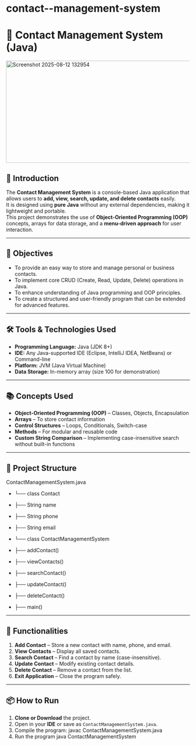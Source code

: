 # contact--management-system
# 📇 Contact Management System (Java)
<img width="616" height="279" alt="Screenshot 2025-08-12 132954" src="https://github.com/user-attachments/assets/9d850b32-d972-4c77-8682-c04ec8dd76ce" />

## 📌 Introduction
The **Contact Management System** is a console-based Java application that allows users to **add, view, search, update, and delete contacts** easily.  
It is designed using **pure Java** without any external dependencies, making it lightweight and portable.  
This project demonstrates the use of **Object-Oriented Programming (OOP)** concepts, arrays for data storage, and a **menu-driven approach** for user interaction.  

---

## 🎯 Objectives
- To provide an easy way to store and manage personal or business contacts.
- To implement core CRUD (Create, Read, Update, Delete) operations in Java.
- To enhance understanding of Java programming and OOP principles.
- To create a structured and user-friendly program that can be extended for advanced features.

---

## 🛠️ Tools & Technologies Used
- **Programming Language:** Java (JDK 8+)
- **IDE:** Any Java-supported IDE (Eclipse, IntelliJ IDEA, NetBeans) or Command-line
- **Platform:** JVM (Java Virtual Machine)
- **Data Storage:** In-memory array (size 100 for demonstration)

---

## 📚 Concepts Used
- **Object-Oriented Programming (OOP)** – Classes, Objects, Encapsulation
- **Arrays** – To store contact information
- **Control Structures** – Loops, Conditionals, Switch-case
- **Methods** – For modular and reusable code
- **Custom String Comparison** – Implementing case-insensitive search without built-in functions

---

## 📂 Project Structure
ContactManagementSystem.java

- └── class Contact
- ├── String name
- ├── String phone
- ├── String email

  
- └── class ContactManagementSystem
- ├── addContact()
- ├── viewContacts()
- ├── searchContact()
- ├── updateContact()
- ├── deleteContact()
- ├── main()


---

## 🚀 Functionalities
1. **Add Contact** – Store a new contact with name, phone, and email.
2. **View Contacts** – Display all saved contacts.
3. **Search Contact** – Find a contact by name (case-insensitive).
4. **Update Contact** – Modify existing contact details.
5. **Delete Contact** – Remove a contact from the list.
6. **Exit Application** – Close the program safely.

---

## 📦 How to Run
1. **Clone or Download** the project.
2. Open in your **IDE** or save as `ContactManagementSystem.java`.
3. Compile the program:
   javac ContactManagementSystem.java
4. Run the program
  java ContactManagementSystem
